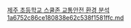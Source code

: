 [제주 초등학교 스쿨존 교통안전 환경 분석 1a6752c86ce180838e62c538f1581ffc.md](https://github.com/user-attachments/files/19007724/1a6752c86ce180838e62c538f1581ffc.md)
